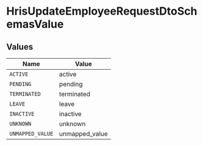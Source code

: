 # HrisUpdateEmployeeRequestDtoSchemasValue


## Values

| Name             | Value            |
| ---------------- | ---------------- |
| `ACTIVE`         | active           |
| `PENDING`        | pending          |
| `TERMINATED`     | terminated       |
| `LEAVE`          | leave            |
| `INACTIVE`       | inactive         |
| `UNKNOWN`        | unknown          |
| `UNMAPPED_VALUE` | unmapped_value   |
